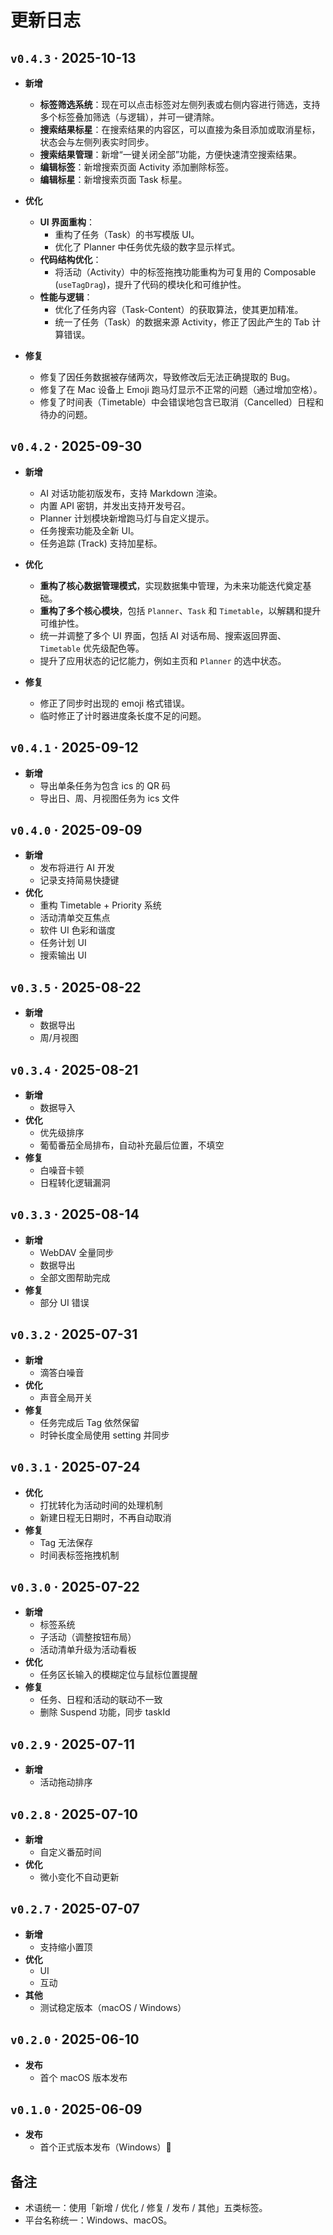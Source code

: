 # 更新日志

## `v0.4.3` · 2025-10-13

- **新增**

  - **标签筛选系统**：现在可以点击标签对左侧列表或右侧内容进行筛选，支持多个标签叠加筛选（与逻辑），并可一键清除。
  - **搜索结果标星**：在搜索结果的内容区，可以直接为条目添加或取消星标，状态会与左侧列表实时同步。
  - **搜索结果管理**：新增“一键关闭全部”功能，方便快速清空搜索结果。
  - **编辑标签**：新增搜索页面 Activity 添加删除标签。
  - **编辑标星**：新增搜索页面 Task 标星。

- **优化**

  - **UI 界面重构**：
    - 重构了任务（Task）的书写模版 UI。
    - 优化了 Planner 中任务优先级的数字显示样式。
  - **代码结构优化**：
    - 将活动（Activity）中的标签拖拽功能重构为可复用的 Composable (`useTagDrag`)，提升了代码的模块化和可维护性。
  - **性能与逻辑**：
    - 优化了任务内容（Task-Content）的获取算法，使其更加精准。
    - 统一了任务（Task）的数据来源 Activity，修正了因此产生的 Tab 计算错误。

- **修复**
  - 修复了因任务数据被存储两次，导致修改后无法正确提取的 Bug。
  - 修复了在 Mac 设备上 Emoji 跑马灯显示不正常的问题（通过增加空格）。
  - 修复了时间表（Timetable）中会错误地包含已取消（Cancelled）日程和待办的问题。

## `v0.4.2` · 2025-09-30

- **新增**

  - AI 对话功能初版发布，支持 Markdown 渲染。
  - 内置 API 密钥，并发出支持开发号召。
  - Planner 计划模块新增跑马灯与自定义提示。
  - 任务搜索功能及全新 UI。
  - 任务追踪 (Track) 支持加星标。

- **优化**

  - **重构了核心数据管理模式**，实现数据集中管理，为未来功能迭代奠定基础。
  - **重构了多个核心模块**，包括 `Planner`、`Task` 和 `Timetable`，以解耦和提升可维护性。
  - 统一并调整了多个 UI 界面，包括 AI 对话布局、搜索返回界面、`Timetable` 优先级配色等。
  - 提升了应用状态的记忆能力，例如主页和 `Planner` 的选中状态。

- **修复**
  - 修正了同步时出现的 emoji 格式错误。
  - 临时修正了计时器进度条长度不足的问题。

## `v0.4.1` · 2025-09-12

- **新增**
  - 导出单条任务为包含 ics 的 QR 码
  - 导出日、周、月视图任务为 ics 文件

## `v0.4.0` · 2025-09-09

- **新增**
  - 发布将进行 AI 开发
  - 记录支持简易快捷键
- **优化**
  - 重构 Timetable + Priority 系统
  - 活动清单交互焦点
  - 软件 UI 色彩和谐度
  - 任务计划 UI
  - 搜索输出 UI

## `v0.3.5` · 2025-08-22

- **新增**
  - 数据导出
  - 周/月视图

## `v0.3.4` · 2025-08-21

- **新增**
  - 数据导入
- **优化**
  - 优先级排序
  - 葡萄番茄全局排布，自动补充最后位置，不填空
- **修复**
  - 白噪音卡顿
  - 日程转化逻辑漏洞

## `v0.3.3` · 2025-08-14

- **新增**
  - WebDAV 全量同步
  - 数据导出
  - 全部文图帮助完成
- **修复**
  - 部分 UI 错误

## `v0.3.2` · 2025-07-31

- **新增**
  - 滴答白噪音
- **优化**
  - 声音全局开关
- **修复**
  - 任务完成后 Tag 依然保留
  - 时钟长度全局使用 setting 并同步

## `v0.3.1` · 2025-07-24

- **优化**
  - 打扰转化为活动时间的处理机制
  - 新建日程无日期时，不再自动取消
- **修复**
  - Tag 无法保存
  - 时间表标签拖拽机制

## `v0.3.0` · 2025-07-22

- **新增**
  - 标签系统
  - 子活动（调整按钮布局）
  - 活动清单升级为活动看板
- **优化**
  - 任务区长输入的模糊定位与鼠标位置提醒
- **修复**
  - 任务、日程和活动的联动不一致
  - 删除 Suspend 功能，同步 taskId

## `v0.2.9` · 2025-07-11

- **新增**
  - 活动拖动排序

## `v0.2.8` · 2025-07-10

- **新增**
  - 自定义番茄时间
- **优化**
  - 微小变化不自动更新

## `v0.2.7` · 2025-07-07

- **新增**
  - 支持缩小置顶
- **优化**
  - UI
  - 互动
- **其他**
  - 测试稳定版本（macOS / Windows）

## `v0.2.0` · 2025-06-10

- **发布**
  - 首个 macOS 版本发布

## `v0.1.0` · 2025-06-09

- **发布**
  - 首个正式版本发布（Windows）🎉

## 备注

- 术语统一：使用「新增 / 优化 / 修复 / 发布 / 其他」五类标签。
- 平台名称统一：Windows、macOS。
